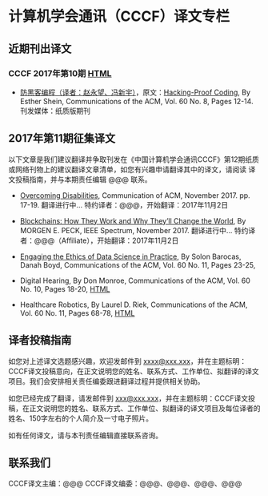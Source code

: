 # 计算机学会通讯（CCCF）译文专栏

## 近期刊出译文

### CCCF 2017年第10期 [HTML](http://www.ccf.org.cn/dl/publications/cccf/2017nd10q/)

- [防黑客编程（译者：赵永望、冯新宇）](http://www.ccf.org.cn/c/2017-10-13/615548.shtml)，原文：[Hacking-Proof Coding](https://cacm.acm.org/magazines/2017/8/219596-hacker-proof-coding/fulltext), By Esther Shein, Communications of the ACM, Vol. 60 No. 8, Pages 12-14. 刊发媒体：纸质版期刊

## 2017年第11期征集译文

以下文章是我们建议翻译并争取刊发在《中国计算机学会通讯CCCF》第12期纸质或网络刊物上的建议翻译文章清单，如您有兴趣申请翻译其中的译文，请阅读 译文投稿指南，并与本期责任编辑 @@@ 联系。

- [Overcoming Disabilities](https://cacm.acm.org/magazines/2017/11/222173-overcoming-disabilities), Communication of ACM, November 2017. pp. 17-19. 翻译进行中... 特约译者：@@@，开始翻译：2017年11月2日

- [Blockchains: How They Work and Why They’ll Change the World](https://spectrum.ieee.org/computing/networks/blockchains-how-they-work-and-why-theyll-change-the-world), By MORGEN E. PECK, IEEE Spectrum, November 2017. 翻译进行中... 特约译者：@@@（Affiliate），开始翻译：2017年11月2日

- [Engaging the Ethics of Data Science in Practice](https://cacm.acm.org/magazines/2017/11/222176-engaging-the-ethics-of-data-science-in-practice/fulltext), By Solon Barocas, Danah Boyd, Communications of the ACM, Vol. 60 No. 11, Pages 23-25, 

- Digital Hearing, By Don Monroe, Communications of the ACM, Vol. 60 No. 10, Pages 18-20, [HTML](https://cacm.acm.org/magazines/2017/10/221324-digital-hearing/fulltext)

- Healthcare Robotics, By Laurel D. Riek, Communications of the ACM, Vol. 60 No. 11, Pages 68-78, [HTML](https://cacm.acm.org/magazines/2017/11/222171-healthcare-robotics/fulltext)


## 译者投稿指南

如您对上述译文选题感兴趣，欢迎发邮件到 xxxx@xxx.xxx，并在主题标明：CCCF译文投稿意向，在正文说明您的姓名、联系方式、工作单位、拟翻译的译文项目。我们会安排相关责任编委跟进翻译过程并提供相关协助。

如您已经完成了翻译，请发邮件到 xxx@xxx.xxx，并在主题标明：CCCF译文投稿，在正文说明您的姓名、联系方式、工作单位、拟翻译的译文项目及每位译者的姓名、150字左右的个人简介及一寸电子照片。

如有任何译文，请与本刊责任编辑直接联系咨询。

## 联系我们

CCCF译文主编：@@@
CCCF译文编委：@@@、@@@、@@@、@@@
